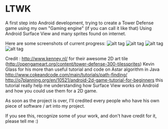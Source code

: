 # LTWK
A first step into Android development, trying to create a Tower Defense game using my own "Gaming engine" (if you can call it like that)
Using Android Surface View and many sprites found on internet.

Here are some screenshots of current progress:
![alt tag](https://cloud.githubusercontent.com/assets/17689495/19559867/670962c2-9704-11e6-9065-0e9c9627557e.png)
![alt tag](https://cloud.githubusercontent.com/assets/17689495/19559871/670cc5de-9704-11e6-8833-72f28146def8.png)
![alt tag](https://cloud.githubusercontent.com/assets/17689495/19559869/670a7b8a-9704-11e6-8ca5-c40db8ef2335.png)
![alt tag](https://cloud.githubusercontent.com/assets/17689495/19559870/670b312e-9704-11e6-936f-a5ac99115ec1.png)


Credit :
http://www.kenney.nl/ for their awesome 2D art tile (http://opengameart.org/content/tower-defense-300-tilessprites)
Kevin Glass for his more than useful tutorial and code on Astar algorithm in Java http://www.cokeandcode.com/main/tutorials/path-finding/
http://o7planning.org/en/10521/android-2d-game-tutorial-for-beginners this tutorial really help me understanding how Surface View works on Android and how you could use them for a 2D game.

As soon as the project is over, I'll credited every people who have his own piece of software / art into my project.

If you see this, recognize some of your work, and don't have credit for it, please tell me :)
